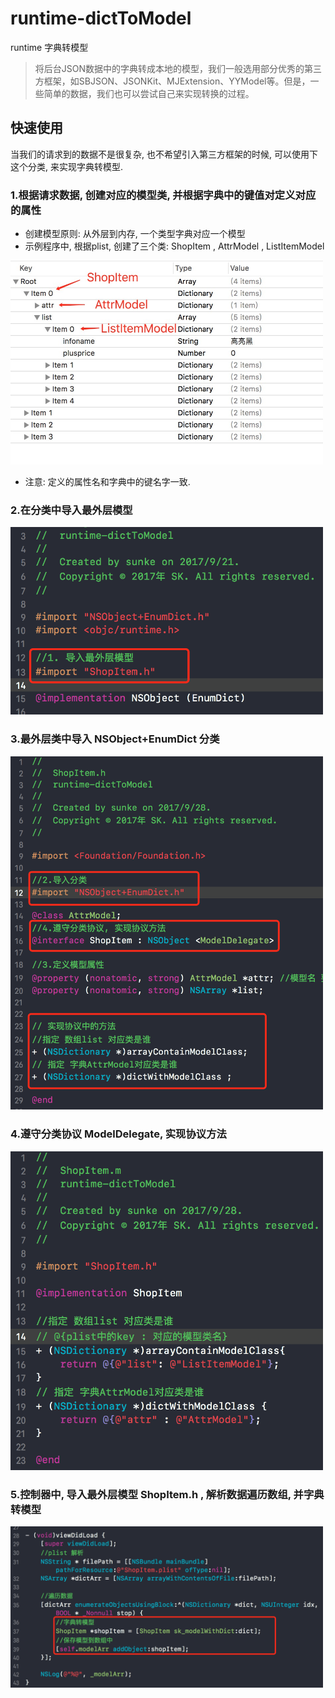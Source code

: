 # runtime-dictToModel
runtime 字典转模型

> 将后台JSON数据中的字典转成本地的模型，我们一般选用部分优秀的第三方框架，如SBJSON、JSONKit、MJExtension、YYModel等。但是，一些简单的数据，我们也可以尝试自己来实现转换的过程。


## 快速使用
当我们的请求到的数据不是很复杂, 也不希望引入第三方框架的时候, 可以使用下这个分类, 来实现字典转模型.

### 1.根据请求数据, 创建对应的模型类, 并根据字典中的键值对定义对应的属性
+ 创建模型原则: 从外层到内存, 一个类型字典对应一个模型
+ 示例程序中, 根据plist, 创建了三个类: ShopItem , AttrModel , ListItemModel 

<img src="https://github.com/honkerSK/runtime-dictToModel/blob/master/runtime-pic1.png" width="500px" alt="runtime1"></img>

+ 注意: 定义的属性名和字典中的键名字一致.

### 2.在分类中导入最外层模型


<img src="https://github.com/honkerSK/runtime-dictToModel/blob/master/runtime-pic2.png" width="500px" alt="runtime2"></img>


### 3.最外层类中导入 NSObject+EnumDict 分类

<img src="https://github.com/honkerSK/runtime-dictToModel/blob/master/runtime-pic3.png" width="500px" alt="runtime3"></img>


### 4.遵守分类协议 ModelDelegate, 实现协议方法

<img src="https://github.com/honkerSK/runtime-dictToModel/blob/master/runtime-pic4.png" width="500px" alt="runtime4"></img>


### 5.控制器中, 导入最外层模型 ShopItem.h , 解析数据遍历数组, 并字典转模型

<img src="https://github.com/honkerSK/runtime-dictToModel/blob/master/runtime-pic5.png" width="500px" alt="runtime5"></img>



